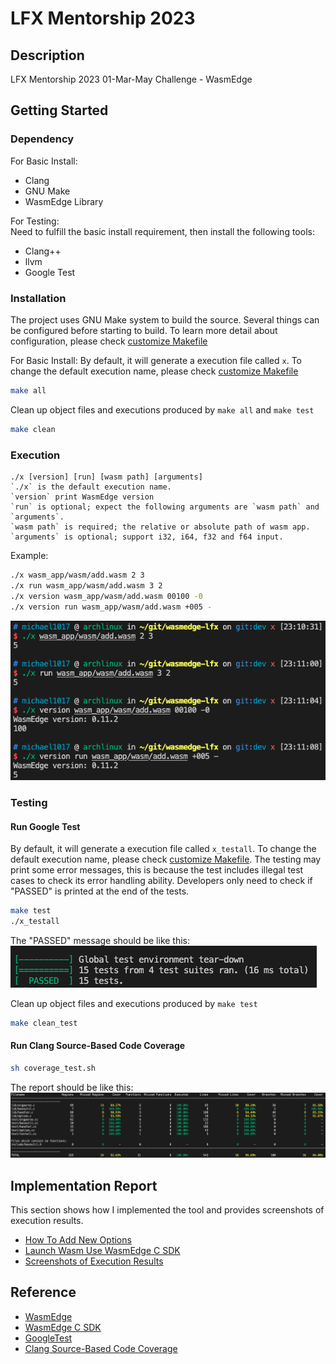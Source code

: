 # LFX Mentorship 2023

## Description

LFX Mentorship 2023 01-Mar-May Challenge - WasmEdge

## Getting Started

### Dependency
  
For Basic Install:

* Clang
* GNU Make
* WasmEdge Library

For Testing:  
Need to fulfill the basic install requirement, then install the following tools:

* Clang++
* llvm
* Google Test

### Installation

The project uses GNU Make system to build the source. Several things can be configured before starting to build. To learn more detail about configuration, please check [customize Makefile](docs/customize_makefile.md)

For Basic Install: 
By default, it will generate a execution file called `x`. To change the default execution name, please check [customize Makefile](docs/customize_makefile.md)

```bash
make all
```

Clean up object files and executions produced by `make all` and `make test`

```bash
make clean
```

### Execution

```
./x [version] [run] [wasm path] [arguments]
`./x` is the default execution name.  
`version` print WasmEdge version
`run` is optional; expect the following arguments are `wasm path` and `arguments`.  
`wasm path` is required; the relative or absolute path of wasm app.  
`arguments` is optional; support i32, i64, f32 and f64 input.
```

Example:

```bash
./x wasm_app/wasm/add.wasm 2 3 
./x run wasm_app/wasm/add.wasm 3 2 
./x version wasm_app/wasm/add.wasm 00100 -0
./x version run wasm_app/wasm/add.wasm +005 - 
```

![](docs/images/add.png)

### Testing

#### Run Google Test

By default, it will generate a execution file called `x_testall`. To change the default execution name, please check [customize Makefile](docs/customize_makefile.md). The testing may print some error messages, this is because the test includes illegal test cases to check its error handling ability. Developers only need to check if "PASSED" is printed at the end of the tests.

```bash
make test
./x_testall
```

The "PASSED" message should be like this:
![](docs/images/test_pass.png)

Clean up object files and executions produced by `make test`

```bash
make clean_test
```

#### Run Clang Source-Based Code Coverage

```bash
sh coverage_test.sh
```

The report should be like this:
![](docs/images/cov_report.png)

## Implementation Report

This section shows how I implemented the tool and provides screenshots of execution results.

* [How To Add New Options](docs/add_option.md)
* [Launch Wasm Use WasmEdge C SDK](docs/launch_wasm.md)
* [Screenshots of Execution Results](./docs/execution_results.md)

## Reference

* [WasmEdge](https://github.com/WasmEdge/WasmEdge)
* [WasmEdge C SDK](https://wasmedge.org/book/en/sdk/c.html)
* [GoogleTest](http://google.github.io/googletest)
* [Clang Source-Based Code Coverage](https://clang.llvm.org/docs/SourceBasedCodeCoverage.html)
